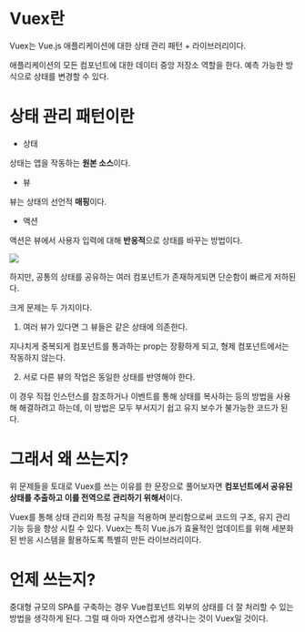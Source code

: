 # Vuex란

Vuex는 Vue.js 애플리케이션에 대한 상태 관리 패턴 + 라이브러리이다.

애플리케이션의 모든 컴포넌트에 대한 데이터 중앙 저장소 역할을 한다. 예측 가능한 방식으로 상태를 변경할 수 있다.

# 상태 관리 패턴이란

- 상태

상태는 앱을 작동하는 **원본 소스**이다.

- 뷰

뷰는 상태의 선언적 **매핑**이다.

- 액션

액션은 뷰에서 사용자 입력에 대해 **반응적**으로 상태를 바꾸는 방법이다.

<img src="https://vuex.vuejs.org/flow.png"></img>

하지만, 공통의 상태를 공유하는 여러 컴포넌트가 존재하게되면 단순함이 빠르게 저하된다.

크게 문제는 두 가지이다.

1. 여러 뷰가 있다면 그 뷰들은 같은 상태에 의존한다.

지나치게 중복되게 컴포넌트를 통과하는 prop는 장황하게 되고, 형제 컴포넌트에서는 작동하지 않는다.

2. 서로 다른 뷰의 작업은 동일한 상태를 반영해야 한다.

이 경우 직접 인스턴스를 참조하거나 이벤트를 통해 상태를 복사하는 등의 방법을 사용해 해결하려고 하는데, 이 방법은 모두 부서지기 쉽고 유지 보수가 불가능한 코드가 된다.

# 그래서 왜 쓰는지?

위 문제들을 토대로 Vuex를 쓰는 이유를 한 문장으로 풀어보자면 **컴포넌트에서 공유된 상태를 추출하고 이를 전역으로 관리하기 위해서**이다. 

Vuex를 통해 상태 관리와 특정 규칙을 적용하며 분리함으로써 코드의 구조, 유지 관리 기능 등을 향상 시킬 수 있다. Vuex는 특히 Vue.js가 효율적인 업데이트를 위해 세분화된 반응 시스템을 활용하도록 특별히 만든 라이브러리이다.

# 언제 쓰는지?

중대형 규모의 SPA를 구축하는 경우 Vue컴포넌트 외부의 상태를 더 잘 처리할 수 있는 방법을 생각하게 된다. 그럴 때 아마 자연스럽게 생각나는 것이 Vuex일 것이다.